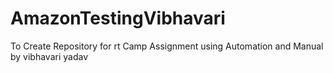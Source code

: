 # AmazonTestingVibhavari
 To Create Repository for rt Camp Assignment using Automation and Manual by vibhavari yadav
